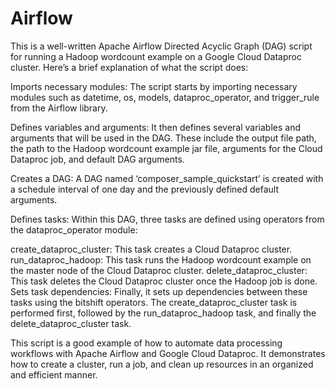 # Airflow

This is a well-written Apache Airflow Directed Acyclic Graph (DAG) script for running a Hadoop wordcount example on a Google Cloud Dataproc cluster. Here’s a brief explanation of what the script does:

Imports necessary modules: The script starts by importing necessary modules such as datetime, os, models, dataproc_operator, and trigger_rule from the Airflow library.

Defines variables and arguments: It then defines several variables and arguments that will be used in the DAG. These include the output file path, the path to the Hadoop wordcount example jar file, arguments for the Cloud Dataproc job, and default DAG arguments.

Creates a DAG: A DAG named ‘composer_sample_quickstart’ is created with a schedule interval of one day and the previously defined default arguments.

Defines tasks: Within this DAG, three tasks are defined using operators from the dataproc_operator module:

create_dataproc_cluster: This task creates a Cloud Dataproc cluster.
run_dataproc_hadoop: This task runs the Hadoop wordcount example on the master node of the Cloud Dataproc cluster.
delete_dataproc_cluster: This task deletes the Cloud Dataproc cluster once the Hadoop job is done.
Sets task dependencies: Finally, it sets up dependencies between these tasks using the bitshift operators. The create_dataproc_cluster task is performed first, followed by the run_dataproc_hadoop task, and finally the delete_dataproc_cluster task.

This script is a good example of how to automate data processing workflows with Apache Airflow and Google Cloud Dataproc. It demonstrates how to create a cluster, run a job, and clean up resources in an organized and efficient manner.
